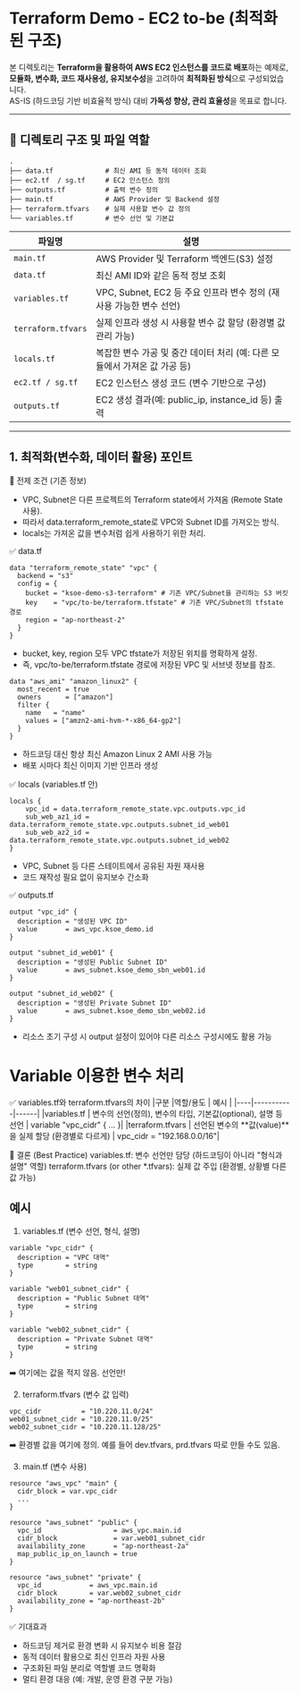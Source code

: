 # Terraform Demo - EC2 to-be (최적화된 구조)

본 디렉토리는 **Terraform을 활용하여 AWS EC2 인스턴스를 코드로 배포**하는 예제로,  
**모듈화, 변수화, 코드 재사용성, 유지보수성**을 고려하여 **최적화된 방식**으로 구성되었습니다.  
AS-IS (하드코딩 기반 비효율적 방식) 대비 **가독성 향상, 관리 효율성**을 목표로 합니다.

---

## 📁 디렉토리 구조 및 파일 역할

```
.
├── data.tf             # 최신 AMI 등 동적 데이터 조회
├── ec2.tf  / sg.tf     # EC2 인스턴스 정의
├── outputs.tf          # 출력 변수 정의
├── main.tf             # AWS Provider 및 Backend 설정
├── terraform.tfvars    # 실제 사용할 변수 값 정의
└── variables.tf        # 변수 선언 및 기본값

```


| 파일명                | 설명                                                                          |
|---------------------|----------------------------------------------------------------------------|
| `main.tf`           | AWS Provider 및 Terraform 백엔드(S3) 설정                                      |
| `data.tf`           | 최신 AMI ID와 같은 동적 정보 조회                                              |
| `variables.tf`      | VPC, Subnet, EC2 등 주요 인프라 변수 정의 (재사용 가능한 변수 선언)              |
| `terraform.tfvars`  | 실제 인프라 생성 시 사용할 변수 값 할당 (환경별 값 관리 가능)                  |
| `locals.tf`         | 복잡한 변수 가공 및 중간 데이터 처리 (예: 다른 모듈에서 가져온 값 가공 등)       |
| `ec2.tf / sg.tf`    | EC2 인스턴스 생성 코드 (변수 기반으로 구성)                                    |
| `outputs.tf`        | EC2 생성 결과(예: public_ip, instance_id 등) 출력                              |

---


## 1. 최적화(변수화, 데이터 활용) 포인트

📌 전제 조건 (기존 정보)
- VPC, Subnet은 다른 프로젝트의 Terraform state에서 가져옴 (Remote State 사용).
- 따라서 data.terraform_remote_state로 VPC와 Subnet ID를 가져오는 방식.
- locals는 가져온 값을 변수처럼 쉽게 사용하기 위한 처리.

✅ data.tf
```
data "terraform_remote_state" "vpc" {
  backend = "s3"
  config = {
    bucket = "ksoe-demo-s3-terraform" # 기존 VPC/Subnet을 관리하는 S3 버킷
    key    = "vpc/to-be/terraform.tfstate" # 기존 VPC/Subnet의 tfstate 경로
    region = "ap-northeast-2"
  }
}
```
- bucket, key, region 모두 VPC tfstate가 저장된 위치를 명확하게 설정.
- 즉, vpc/to-be/terraform.tfstate 경로에 저장된 VPC 및 서브넷 정보를 참조.

```
data "aws_ami" "amazon_linux2" {
  most_recent = true
  owners      = ["amazon"]
  filter {
    name   = "name"
    values = ["amzn2-ami-hvm-*-x86_64-gp2"]
  }
}
```
- 하드코딩 대신 항상 최신 Amazon Linux 2 AMI 사용 가능
- 배포 시마다 최신 이미지 기반 인프라 생성

✅ locals (variables.tf 안)
```
locals {
    vpc_id = data.terraform_remote_state.vpc.outputs.vpc_id
    sub_web_az1_id = data.terraform_remote_state.vpc.outputs.subnet_id_web01
    sub_web_az2_id = data.terraform_remote_state.vpc.outputs.subnet_id_web02
}
```
- VPC, Subnet 등 다른 스테이트에서 공유된 자원 재사용
- 코드 재작성 필요 없이 유지보수 간소화

✅ outputs.tf
```
output "vpc_id" {
  description = "생성된 VPC ID"
  value       = aws_vpc.ksoe_demo.id
}

output "subnet_id_web01" {
  description = "생성된 Public Subnet ID"
  value       = aws_subnet.ksoe_demo_sbn_web01.id
}

output "subnet_id_web02" {
  description = "생성된 Private Subnet ID"
  value       = aws_subnet.ksoe_demo_sbn_web02.id
}
```
- 리소스 초기 구성 시 output 설정이 있어야 다른 리소스 구성시에도 활용 가능



# Variable 이용한 변수 처리
✅ variables.tf와 terraform.tfvars의 차이
|구분	|역할/용도	| 예시 |
|----|-----------|------|
|variables.tf	| 변수의 선언(정의), 변수의 타입, 기본값(optional), 설명 등 선언	| variable "vpc_cidr" { ... }|
|terraform.tfvars	| 선언된 변수의 **값(value)**을 실제 할당 (환경별로 다르게)	| vpc_cidr = "192.168.0.0/16"|

🔑 결론 (Best Practice)
variables.tf: 변수 선언만 담당 (하드코딩이 아니라 "형식과 설명" 역할)
terraform.tfvars (or other *.tfvars): 실제 값 주입 (환경별, 상황별 다른 값 가능)

## 예시
1. variables.tf (변수 선언, 형식, 설명)
```
variable "vpc_cidr" {
  description = "VPC 대역"
  type        = string
}

variable "web01_subnet_cidr" {
  description = "Public Subnet 대역"
  type        = string
}

variable "web02_subnet_cidr" {
  description = "Private Subnet 대역"
  type        = string
}
```
➡️ 여기에는 값을 적지 않음. 선언만!


2. terraform.tfvars (변수 값 입력)
```
vpc_cidr          = "10.220.11.0/24"
web01_subnet_cidr = "10.220.11.0/25"
web02_subnet_cidr = "10.220.11.128/25"
```
➡️ 환경별 값을 여기에 정의. 예를 들어 dev.tfvars, prd.tfvars 따로 만들 수도 있음.


3. main.tf (변수 사용)
```
resource "aws_vpc" "main" {
  cidr_block = var.vpc_cidr
  ...
}

resource "aws_subnet" "public" {
  vpc_id                  = aws_vpc.main.id
  cidr_block              = var.web01_subnet_cidr
  availability_zone       = "ap-northeast-2a"
  map_public_ip_on_launch = true
}

resource "aws_subnet" "private" {
  vpc_id            = aws_vpc.main.id
  cidr_block        = var.web02_subnet_cidr
  availability_zone = "ap-northeast-2b"
}
```

✅ 기대효과
- 하드코딩 제거로 환경 변화 시 유지보수 비용 절감
- 동적 데이터 활용으로 최신 인프라 자원 사용
- 구조화된 파일 분리로 역할별 코드 명확화
- 멀티 환경 대응 (예: 개발, 운영 환경 구분 가능)